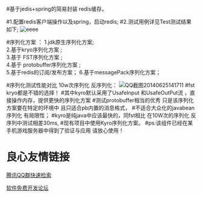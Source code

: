 #基于jedis+spring的简易封装 redis缓存。

#1.配置redis客户端操作以及spring，启动redis;
#2.测试用例详见Test测试结果如下;
![eeee](http://git.oschina.net/uploads/images/2014/0214/162636_89b3b797_1052.png)

#序列化方案 ：
1.jdk原生序列化方案;     
2.基于kryo序列化方案 ;    
3.基于 FST序列化方案 ;    
4.基于 protobuffer序列化方案 ;    
5.基于redis的订阅/发布方案； 
6.基于messagePack序列化方案；

#序列化测试性能对比 10w次序列化 反序列化：
![QQ截图20140625141711](http://git.oschina.net/uploads/images/2014/0625/141810_8c03a33c_1052.png)
#fst kryo都是不错的选择！
#其中kyro默认采用了UsafeInput 和UsafeOutPut流 ，直接操作内存，提供更快的序列化方案
#测试protobuffer相当的优秀  只是该序列化方案要在特定的环境中 且只适合pb内置的消息格式，
#不适合大众化的javabean序列化 有局限性；
#kyro是纯java中应该最快的，同fst相比 在10W次的序列化 反序列中测试相差30ms,
#现有项目中使用Kyro序列化方案。
#ps:该组件已经在某手机游戏服务器中得到了验证与应用 请放心使用！

 # 良心友情链接

[腾讯QQ群快速检索](http://u.720life.cn/s/8cf73f7c)

[软件免费开发论坛](http://u.720life.cn/s/bbb01dc0)